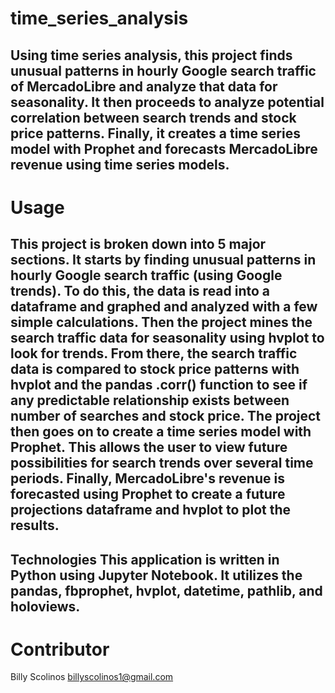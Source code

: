 # time_series_analysis
Using time series analysis, this project finds unusual patterns in hourly Google search traffic of MercadoLibre and analyze that data for seasonality. It then proceeds to analyze potential correlation between search trends and stock price patterns. Finally, it creates a time series model with Prophet and forecasts MercadoLibre revenue using time series models.
--
# Usage
This project is broken down into 5 major sections. It starts by finding unusual patterns in hourly Google search traffic (using Google trends). To do this, the data is read into a dataframe and graphed and analyzed with a few simple calculations. Then the project mines the search traffic data for seasonality using hvplot to look for trends. From there, the search traffic data is compared to stock price patterns with hvplot and the pandas .corr() function to see if any predictable relationship exists between number of searches and stock price. The project then goes on to create a time series model with Prophet. This allows the user to view future possibilities for search trends over several time periods. Finally, MercadoLibre's revenue is forecasted using Prophet to create a future projections dataframe and hvplot to plot the results.
--
Technologies
This application is written in Python using Jupyter Notebook. It utilizes the pandas, fbprophet, hvplot, datetime, pathlib, and holoviews.
--
# Contributor
Billy Scolinos billyscolinos1@gmail.com